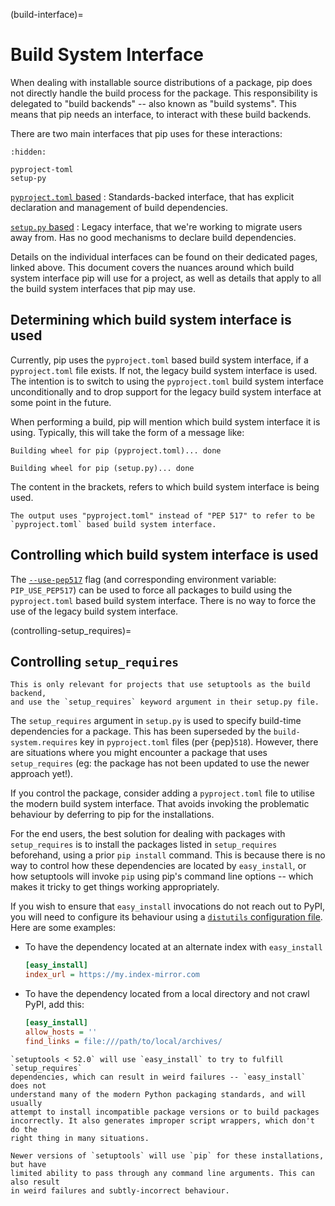 (build-interface)=

# Build System Interface

When dealing with installable source distributions of a package, pip does not
directly handle the build process for the package. This responsibility is
delegated to "build backends" -- also known as "build systems". This means
that pip needs an interface, to interact with these build backends.

There are two main interfaces that pip uses for these interactions:

```{toctree}
:hidden:

pyproject-toml
setup-py
```

<!-- prettier-ignore-start -->
[`pyproject.toml` based](pyproject-toml)
: Standards-backed interface, that has explicit declaration and management of
  build dependencies.

[`setup.py` based](setup-py)
: Legacy interface, that we're working to migrate users away from. Has no good
  mechanisms to declare build dependencies.
<!-- prettier-ignore-end -->

Details on the individual interfaces can be found on their dedicated pages,
linked above. This document covers the nuances around which build system
interface pip will use for a project, as well as details that apply to all
the build system interfaces that pip may use.

## Determining which build system interface is used

Currently, pip uses the `pyproject.toml` based build system interface, if a
`pyproject.toml` file exists. If not, the legacy build system interface is used.
The intention is to switch to using the `pyproject.toml` build system interface
unconditionally and to drop support for the legacy build system interface at
some point in the future.

When performing a build, pip will mention which build system interface it is
using. Typically, this will take the form of a message like:

```none
Building wheel for pip (pyproject.toml)... done
```

```none
Building wheel for pip (setup.py)... done
```

The content in the brackets, refers to which build system interface is being
used.

```{versionchanged} 21.3
The output uses "pyproject.toml" instead of "PEP 517" to refer to be
`pyproject.toml` based build system interface.
```

## Controlling which build system interface is used

The [`--use-pep517`](install_--use-pep517) flag (and corresponding environment
variable: `PIP_USE_PEP517`) can be used to force all packages to build using
the `pyproject.toml` based build system interface. There is no way to force
the use of the legacy build system interface.

(controlling-setup_requires)=

## Controlling `setup_requires`

```{hint}
This is only relevant for projects that use setuptools as the build backend,
and use the `setup_requires` keyword argument in their setup.py file.
```

The `setup_requires` argument in `setup.py` is used to specify build-time
dependencies for a package. This has been superseded by the
`build-system.requires` key in `pyproject.toml` files (per {pep}`518`).
However, there are situations where you might encounter a package that uses
`setup_requires` (eg: the package has not been updated to use the newer
approach yet!).

If you control the package, consider adding a `pyproject.toml` file to utilise
the modern build system interface. That avoids invoking the problematic
behaviour by deferring to pip for the installations.

For the end users, the best solution for dealing with packages with
`setup_requires` is to install the packages listed in `setup_requires`
beforehand, using a prior `pip install` command. This is because there is no
way to control how these dependencies are located by `easy_install`, or how
setuptools will invoke `pip` using pip's command line options -- which makes it
tricky to get things working appropriately.

If you wish to ensure that `easy_install` invocations do not reach out to PyPI,
you will need to configure its behaviour using a
[`distutils` configuration file][distutils-config]. Here are some examples:

- To have the dependency located at an alternate index with `easy_install`

  ```ini
  [easy_install]
  index_url = https://my.index-mirror.com
  ```

- To have the dependency located from a local directory and not crawl PyPI, add this:

  ```ini
  [easy_install]
  allow_hosts = ''
  find_links = file:///path/to/local/archives/
  ```

```{admonition} Historical context
`setuptools < 52.0` will use `easy_install` to try to fulfill `setup_requires`
dependencies, which can result in weird failures -- `easy_install` does not
understand many of the modern Python packaging standards, and will usually
attempt to install incompatible package versions or to build packages
incorrectly. It also generates improper script wrappers, which don't do the
right thing in many situations.

Newer versions of `setuptools` will use `pip` for these installations, but have
limited ability to pass through any command line arguments. This can also result
in weird failures and subtly-incorrect behaviour.
```

[distutils-config]: https://docs.python.org/3/install/index.html#distutils-configuration-files
